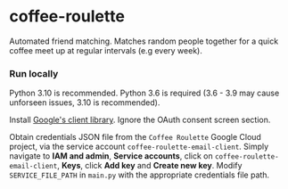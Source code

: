 # coffee-roulette

Automated friend matching. Matches random people together for a quick coffee meet up at regular intervals (e.g every week).

### Run locally

Python 3.10 is recommended. Python 3.6 is required (3.6 - 3.9 may cause unforseen issues, 3.10 is recommended).

Install [Google's client library](https://developers.google.com/gmail/api/quickstart/python). Ignore the OAuth consent screen section.

Obtain credentials JSON file from the ```Coffee Roulette``` Google Cloud project, via the service account ```coffee-roulette-email-client```. 
Simply navigate to **IAM and admin**, **Service accounts**, click on ```coffee-roulette-email-client```, **Keys**, click **Add key** and **Create new key**.
Modify ```SERVICE_FILE_PATH``` in ```main.py``` with the appropriate credentials file path.
